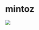 # mintoz
<img src="https://user-images.githubusercontent.com/72033591/102716565-f96f6e80-42dc-11eb-8d41-534b4bf3581b.png">
